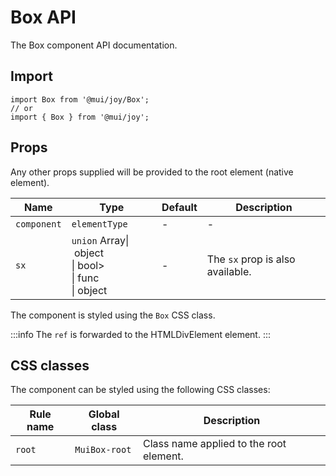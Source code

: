 # Box API

The Box component API documentation.

## Import

```
import Box from '@mui/joy/Box';
// or
import { Box } from '@mui/joy';
```

## Props

Any other props supplied will be provided to the root element (native element).

| Name | Type | Default | Description |
| --- | --- | --- | --- |
| `component` | `elementType` | - | - |
| `sx` | `union` Array\| object<br>\| bool><br>\| func<br>\| object | - | The `sx` prop is also available. |

The component is styled using the `Box` CSS class.

:::info
The `ref` is forwarded to the HTMLDivElement element.
:::

## CSS classes

The component can be styled using the following CSS classes:

| Rule name | Global class | Description |
| --- | --- | --- |
| `root` | `MuiBox-root` | Class name applied to the root element. |